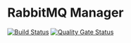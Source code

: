 # RabbitMQ Manager

[![Build Status](https://www.travis-ci.com/donghoon-khan/rabbit-manager.svg?branch=master)](https://www.travis-ci.com/donghoon-khan/rabbit-manager)
[![Quality Gate Status](https://sonarcloud.io/api/project_badges/measure?project=donghoon-khan_rabbit-manager&metric=alert_status)](https://sonarcloud.io/dashboard?id=donghoon-khan_rabbit-manager)